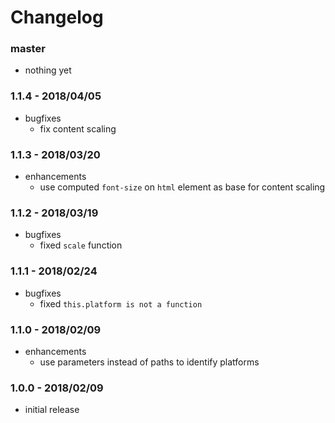 # Changelog

### master

* nothing yet

### 1.1.4 - 2018/04/05

* bugfixes
    * fix content scaling

### 1.1.3 - 2018/03/20

* enhancements
    * use computed `font-size` on `html` element as base for content scaling

### 1.1.2 - 2018/03/19

* bugfixes
    * fixed `scale` function

### 1.1.1 - 2018/02/24

* bugfixes
    * fixed `this.platform is not a function`

### 1.1.0 - 2018/02/09

* enhancements
    * use parameters instead of paths to identify platforms

### 1.0.0 - 2018/02/09

* initial release
